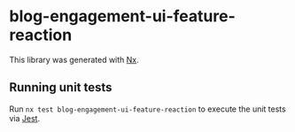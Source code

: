 # blog-engagement-ui-feature-reaction

This library was generated with [Nx](https://nx.dev).

## Running unit tests

Run `nx test blog-engagement-ui-feature-reaction` to execute the unit tests via [Jest](https://jestjs.io).
